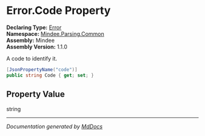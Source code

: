 ﻿<!--  
  <auto-generated>   
    The contents of this file were generated by a tool.  
    Changes to this file may be list if the file is regenerated  
  </auto-generated>   
-->

# Error.Code Property

**Declaring Type:** [Error](../index.md)  
**Namespace:** [Mindee.Parsing.Common](../../index.md)  
**Assembly:** Mindee  
**Assembly Version:** 1.1.0

A code to identify it.

```csharp
[JsonPropertyName("code")]
public string Code { get; set; }
```

## Property Value

string

___

*Documentation generated by [MdDocs](https://github.com/ap0llo/mddocs)*
